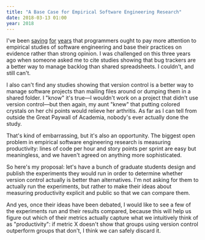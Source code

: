 ```yaml
---
title: "A Base Case for Empirical Software Engineering Research"
date: 2018-03-13 01:00
year: 2018
---
```


I've been
[saying](http://www.amazon.com/Making-Software-Really-Works-Believe/dp/0596808321/)
[for](https://vimeo.com/9270320)
[years](https://www.youtube.com/watch?v=FtKO619O5g0) that programmers
ought to pay more attention to empirical studies of software
engineering and base their practices on evidence rather than strong
opinion.  I was challenged on this three years ago when someone asked
me to cite studies showing that bug trackers are a better way to
manage backlog than shared spreadsheets.  I couldn't, and still can't.

I also can't find any studies showing that version control is a better
way to manage software projects than mailing files around or dumping
them in a shared folder.  I "know" it's true—I wouldn't work on a
project that didn't use version control—but then again, my aunt "knew"
that putting colored crystals on her chi points would relieve her
arthritis.  As far as I can tell from outside the Great Paywall of
Academia, nobody's ever actually done the study.

That's kind of embarrassing, but it's also an opportunity.  The
biggest open problem in empirical software engineering research is
measuring productivity: lines of code per hour and story points per
sprint are easy but meaningless, and we haven't agreed on anything
more sophisticated.

So here's my proposal: let's have a bunch of graduate students design
and publish the experiments they would run in order to determine
whether version control actually is better than alternatives.  I'm not
asking for them to actually run the experiments, but rather to make
their ideas about measuring productivity explicit and public so that
we can compare them.

And yes, once their ideas have been debated, I would like to see a few
of the experiments run and their results compared, because this will
help us figure out which of their metrics actually capture what we
intuitively think of as "productivity": if metric X doesn't show that
groups using version control outperform groups that don't, I think we
can safely discard it.
